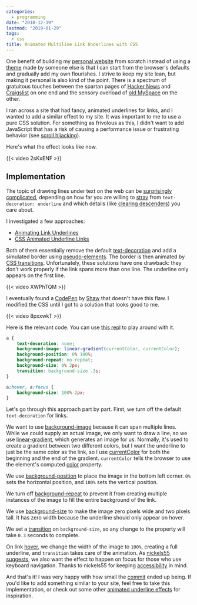 ```yaml
---
categories:
  - programming
date: "2018-12-19"
lastmod: "2019-01-29"
tags:
  - css
title: Animated Multiline Link Underlines with CSS
---
```


One benefit of building my [personal website](https://www.dannyguo.com/) from
scratch instead of using a [theme](https://themes.gohugo.io/) made by someone
else is that I can start from the browser's defaults and gradually add my own
flourishes. I strive to keep my site lean, but making it personal is also kind
of the point. There is a spectrum of gratuitous touches between the spartan
pages of [Hacker News](https://news.ycombinator.com/) and
[Craigslist](https://newyork.craigslist.org/) on one end and the sensory
overload of [old MySpace](https://news.codecademy.com/myspace-coding-legacy/) on
the other.

I ran across a site that had fancy, animated underlines for links, and I wanted
to add a similar effect to my site. It was important to me to use a pure CSS
solution. For something as frivolous as this, I didn't want to add JavaScript
that has a risk of causing a performance issue or frustrating behavior (see
[scroll hijacking](https://envato.com/blog/scroll-hijacking/)).

Here's what the effect looks like now.

{{< video 2sKxENF >}}

## Implementation

The topic of drawing lines under text on the web can be [surprisingly
complicated](https://medium.design/crafting-link-underlines-on-medium-7c03a9274f9),
depending on how far you are willing to
[stray](https://css-tricks.com/styling-underlines-web/) from `text-decoration:
underline` and which details (like [clearing
descenders](https://stackoverflow.com/q/40008990/1481479)) you care about.

I investigated a few approaches:

* [Animating Link Underlines](http://tobiasahlin.com/blog/css-trick-animating-link-underlines/)
* [CSS Animated Underline Links](http://www.cssportal.com/blog/css-animated-underline-links/)

Both of them essentially remove the default
[text-decoration](https://developer.mozilla.org/en-US/docs/Web/CSS/text-decoration)
and add a simulated border using
[pseudo-elements](https://developer.mozilla.org/en-US/docs/Web/CSS/Pseudo-elements).
The border is then animated by [CSS
transitions](https://developer.mozilla.org/en-US/docs/Web/CSS/CSS_Transitions/Using_CSS_transitions).
Unfortunately, these solutions have one drawback: they don't work properly if
the link spans more than one line. The underline only appears on the first line.

{{< video XWPhTQM >}}

I eventually found a [CodePen](https://codepen.io/shshaw/pen/pdyJBW) by
[Shaw](https://twitter.com/shshaw) that doesn't have this flaw. I modified the
CSS until I got to a solution that looks good to me.

{{< video 8pxxwkT >}}

Here is the relevant code. You can use [this
repl](https://repl.it/@dyguo/animated-multiline-link-underlines) to play around
with it.

```css
a {
    text-decoration: none;
    background-image: linear-gradient(currentColor, currentColor);
    background-position: 0% 100%;
    background-repeat: no-repeat;
    background-size: 0% 2px;
    transition: background-size .3s;
}

a:hover, a:focus {
    background-size: 100% 2px;
}
```

Let's go through this approach part by part. First, we turn off the default
`text-decoration` for links.

We want to use
[background-image](https://developer.mozilla.org/en-US/docs/Web/CSS/background-image)
because it can span multiple lines. While we could supply an actual image, we
only want to draw a line, so we use
[linear-gradient](https://developer.mozilla.org/en-US/docs/Web/CSS/linear-gradient),
which generates an image for us. Normally, it's used to create a gradient
between two different colors, but I want the underline to just be the same color
as the link, so I use
[currentColor](https://developer.mozilla.org/en-US/docs/Web/CSS/color_value#currentColor_keyword)
for both the beginning and the end of the gradient. `currentColor` tells the
browser to use the element's computed
[color](https://developer.mozilla.org/en-US/docs/Web/CSS/color) property.

We use
[background-position](https://developer.mozilla.org/en-US/docs/Web/CSS/background-position)
to place the image in the bottom left corner. `0%` sets the horizontal position,
and `100%` sets the vertical position.

We turn off
[background-repeat](https://developer.mozilla.org/en-US/docs/Web/CSS/background-repeat)
to prevent it from creating multiple instances of the image to fill the entire
background of the link.

We use
[background-size](https://developer.mozilla.org/en-US/docs/Web/CSS/background-size)
to make the image zero pixels wide and two pixels tall. It has zero width
because the underline should only appear on hover.

We set a [transition](https://developer.mozilla.org/en-US/docs/Web/CSS/transition)
on `background-size`, so any change to the property will take `0.3` seconds
to complete.

On link [hover](https://developer.mozilla.org/en-US/docs/Web/CSS/:hover), we
change the width of the image to `100%`, creating a full underline, and
`transition` takes care of the animation. As [nickels55
suggests](https://www.reddit.com/r/web_design/comments/a7y701/animated_multiline_link_underlines_with_css/ec6pwel/),
we also want the effect to happen on focus for those who use keyboard
navigation. Thanks to nickels55 for keeping
[accessibility](https://en.wikipedia.org/wiki/Web_accessibility) in mind.

And that's it! I was very happy with how small the
[commit](https://github.com/dguo/dannyguo.com/commit/14e51391329163fa414ac55d77fdf6da521ab644)
ended up being. If you'd like to add something similar to your site, feel free
to take this implementation, or check out some other [animated underline
effects](https://speckyboy.com/underline-text-effects-css/) for inspiration.
